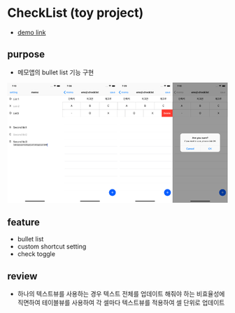 # CheckList (toy project)

- [demo link](https://www.youtube.com/watch?v=K9Ndkai5R0w)


## purpose

- 메모앱의 bullet list 기능 구현


![Alt text](/Screenshots/checklistSnapshot.png)

## feature

- bullet list
- custom shortcut setting
- check toggle


## review

- 하나의 텍스트뷰를 사용하는 경우 텍스트 전체를 업데이트 해줘야 하는 비효율성에 직면하여 테이블뷰를 사용하여 각 셀마다 텍스트뷰를 적용하여 셀 단위로 업데이트

